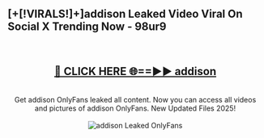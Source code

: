 <h2>[+[!VIRALS!]+]addison Leaked Video Viral On Social X Trending Now - 98ur9</h2>
<br>
<div align="center">
<h2><a href="https://libra.edu.pl?addison" rel="nofollow">🔴 CLICK HERE 🌐==►► addison</a></h2>
<br>
Get addison OnlyFans leaked all content. Now you can access all videos and pictures of addison OnlyFans. New Updated Files 2025!
<br>
<br>
<a href="https://libra.edu.pl?addison" rel="nofollow" data-target="animated-image.originalLink"><img src="https://i.ibb.co.com/WyWwxjT/player-gif2.gif" alt="addison Leaked OnlyFans" style="max-width: 100%; display: inline-block;" data-target="animated-image.originalImage"></a>
</div>
<br>